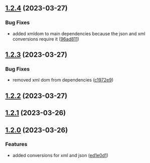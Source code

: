 

## [1.2.4](https://github.com/limitless-kode/stringify/compare/v1.2.3...v1.2.4) (2023-03-27)


### Bug Fixes

* added xmldom to main dependencies because the json and xml conversions require it ([96ad811](https://github.com/limitless-kode/stringify/commit/96ad811025c930cf5da1d17b0faf1459cdfff5cd))

## [1.2.3](https://github.com/limitless-kode/stringify/compare/v1.2.2...v1.2.3) (2023-03-27)


### Bug Fixes

* removed xml dom from dependencies ([c1972e9](https://github.com/limitless-kode/stringify/commit/c1972e900667255b668a85adbb9acc9562821679))

## [1.2.2](https://github.com/limitless-kode/stringify/compare/v1.2.1...v1.2.2) (2023-03-27)

## [1.2.1](https://github.com/limitless-kode/stringify/compare/v1.2.0...v1.2.1) (2023-03-26)

## [1.2.0](https://github.com/limitless-kode/stringify/compare/v1.1.1...v1.2.0) (2023-03-26)


### Features

* added conversions for xml and json ([ed1e0d1](https://github.com/limitless-kode/stringify/commit/ed1e0d1747a097fcee8cca82a1bb032d166bddf3))